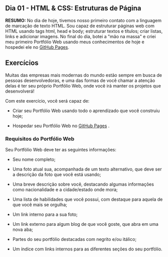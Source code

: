 ## Dia 01 - HTML & CSS: Estruturas de Página

**RESUMO:** No dia de hoje, tivemos nosso primeiro contato com a linguagem de marcação de texto HTML. Sou capaz de estruturar páginas web com HTML usando tags html, head e body; estruturar textos e títulos; criar listas, links e adicionar imagens. No final do dia, botei a "mão na massa" e criei meu primeiro Portfólio Web usando meus conhecimentos de hoje e hospedei ele no [GitHub Pages](https://pages.github.com/).

## Exercícios

Muitas das empresas mais modernas do mundo estão sempre em busca de pessoas desenvolvedoras, e uma das formas de você chamar a atenção delas é ter seu próprio Portfólio Web, onde você irá manter os projetos que desenvolverá!

Com este exercício, você será capaz de:

-   Criar seu Portfólio Web usando todo o aprendizado que você construiu hoje;
    
-   Hospedar seu Portfólio Web no  [GitHub Pages](https://pages.github.com/) .

### Requisitos do Portfólio Web

Seu Portfólio Web deve ter as seguintes informações:

-   Seu nome completo;
    
-   Uma foto atual sua, acompanhada de um texto alternativo, que deve ser a descrição da foto que você está usando;
    
-   Uma breve descrição sobre você, destacando algumas informações como nacionalidade e a cidade/estado onde mora;
    
-   Uma lista de habilidades que você possui, com destaque para aquela de que você mais se orgulha;
    
-   Um link interno para a sua foto;
    
-   Um link externo para algum blog de que você goste, que abra em uma nova aba;
    
-   Partes do seu portfólio destacadas com negrito e/ou itálico;
    
-   Um índice com links internos para as diferentes seções do seu portfólio.
